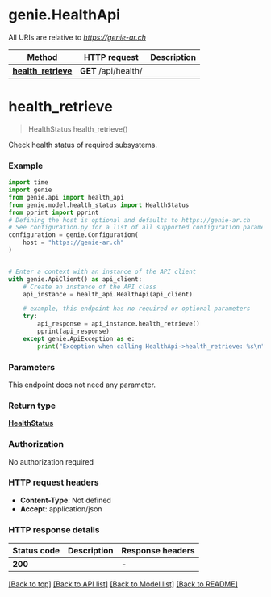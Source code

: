 # genie.HealthApi

All URIs are relative to *https://genie-ar.ch*

Method | HTTP request | Description
------------- | ------------- | -------------
[**health_retrieve**](HealthApi.md#health_retrieve) | **GET** /api/health/ | 


# **health_retrieve**
> HealthStatus health_retrieve()



Check health status of required subsystems.

### Example


```python
import time
import genie
from genie.api import health_api
from genie.model.health_status import HealthStatus
from pprint import pprint
# Defining the host is optional and defaults to https://genie-ar.ch
# See configuration.py for a list of all supported configuration parameters.
configuration = genie.Configuration(
    host = "https://genie-ar.ch"
)


# Enter a context with an instance of the API client
with genie.ApiClient() as api_client:
    # Create an instance of the API class
    api_instance = health_api.HealthApi(api_client)

    # example, this endpoint has no required or optional parameters
    try:
        api_response = api_instance.health_retrieve()
        pprint(api_response)
    except genie.ApiException as e:
        print("Exception when calling HealthApi->health_retrieve: %s\n" % e)
```


### Parameters
This endpoint does not need any parameter.

### Return type

[**HealthStatus**](HealthStatus.md)

### Authorization

No authorization required

### HTTP request headers

 - **Content-Type**: Not defined
 - **Accept**: application/json


### HTTP response details

| Status code | Description | Response headers |
|-------------|-------------|------------------|
**200** |  |  -  |

[[Back to top]](#) [[Back to API list]](../README.md#documentation-for-api-endpoints) [[Back to Model list]](../README.md#documentation-for-models) [[Back to README]](../README.md)

